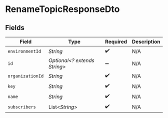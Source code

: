 # RenameTopicResponseDto


## Fields

| Field                        | Type                         | Required                     | Description                  |
| ---------------------------- | ---------------------------- | ---------------------------- | ---------------------------- |
| `environmentId`              | *String*                     | :heavy_check_mark:           | N/A                          |
| `id`                         | *Optional<? extends String>* | :heavy_minus_sign:           | N/A                          |
| `organizationId`             | *String*                     | :heavy_check_mark:           | N/A                          |
| `key`                        | *String*                     | :heavy_check_mark:           | N/A                          |
| `name`                       | *String*                     | :heavy_check_mark:           | N/A                          |
| `subscribers`                | List<*String*>               | :heavy_check_mark:           | N/A                          |